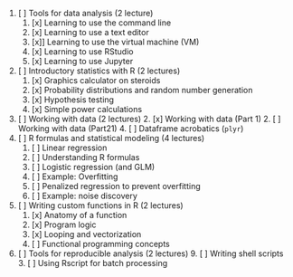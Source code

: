 1. [ ] Tools for data analysis (2 lecture)
    1. [x] Learning to use the command line
    2. [x] Learning to use a text editor
    3. [x]] Learning to use the virtual machine (VM)
	4. [x] Learning to use RStudio
	5. [x] Learning to use Jupyter
2. [ ] Introductory statistics with R (2 lectures)
    1. [x] Graphics calculator on steroids
    2. [x] Probability distributions and random number generation
    2. [x] Hypothesis testing
    3. [x] Simple power calculations
3. [ ] Working with data (2 lectures)
    2. [x] Working with data (Part 1)
    2. [ ] Working with data (Part21)
	4. [ ] Dataframe acrobatics (`plyr`)
5. [ ] R formulas and statistical modeling (4 lectures)
    1. [ ] Linear regression
	2. [ ] Understanding R formulas
    3. [ ] Logistic regression (and GLM)
	5. [ ] Example: Overfitting 
	4. [ ] Penalized regression to prevent overfitting
	4. [  ] Example: noise discovery  
7. [ ] Writing custom functions in R (2 lectures)
    1. [x] Anatomy of a function
    2. [x] Program logic
    3. [x] Looping and vectorization
    4. [ ] Functional programming concepts
8. [ ] Tools for reproducible analysis (2 lectures)
	9. [ ] Writing shell scripts
    3. [ ] Using Rscript for batch processing

